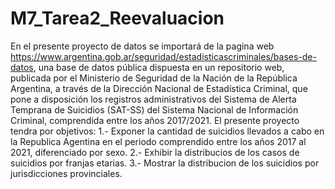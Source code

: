 # M7_Tarea2_Reevaluacion
En el presente proyecto de datos se importará de la pagina web https://www.argentina.gob.ar/seguridad/estadisticascriminales/bases-de-datos, una base de datos pública dispuesta en un repositorio web, publicada por el Ministerio de Seguridad de la Nación de la República Argentina, a través de la Dirección Nacional de Estadística Criminal, que pone a disposición los registros administrativos del Sistema de Alerta Temprana de Suicidios (SAT-SS) del Sistema Nacional de Información Criminal, comprendida entre los años 2017/2021.
El presente proyecto tendra por objetivos:
1.- Exponer la cantidad de suicidios llevados a cabo en la Republica Agentina en el periodo comprendido entre los años 2017 al 2021, diferenciado por sexo.
2.- Exhibir la distribucios de los casos de suicidios por franjas etarias.
3.- Mostrar la distribucion de los suicidios por jurisdicciones provinciales.
